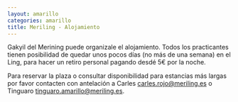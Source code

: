```yaml
---
layout: amarillo
categories: amarillo
title: Meriling - Alojamiento
---
```

Gakyil del Merining puede organizale el alojamiento.
Todos los practicantes tienen posibilidad de quedar unos pocos días (no más de una semana) en el Ling, para hacer un retiro personal pagando desdé 5€ por la noche.

Para reservar la plaza o consultar disponibilidad para estancias más largas por favor contacten con antelación a Carles carles.rojo@meriling.es o Tinguaro tinguaro.amarillo@meriling.es.